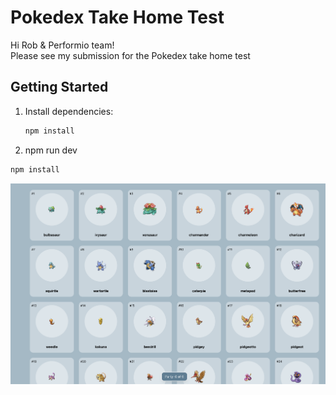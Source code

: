 # Pokedex Take Home Test

Hi Rob & Performio team!  
Please see my submission for the Pokedex take home test

## Getting Started

1. Install dependencies:

   ```bash
   npm install

   ```

2. npm run dev

```bash
npm install
```

![Screenshot](public/screenshot.png)

